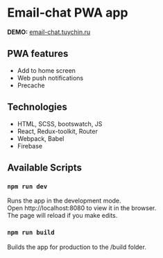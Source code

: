 # Email-chat PWA app

**DEMO:** [email-chat.tuychin.ru](https://email-chat.tuychin.ru)

## PWA features
- Add to home screen
- Web push notifications
- Precache

## Technologies
- HTML, SCSS, bootswatch, JS
- React, Redux-toolkit, Router
- Webpack, Babel
- Firebase

## Available Scripts

### `npm run dev`

Runs the app in the development mode.<br>
Open http://localhost:8080 to view it in the browser.<br>
The page will reload if you make edits.

### `npm run build`

Builds the app for production to the /build folder.<br>
